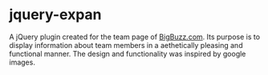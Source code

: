 jquery-expan
============
A jQuery plugin created for the team page of [BigBuzz.com](http://bigbuzz.com/team). 
Its purpose is to display information about team members in a aethetically pleasing and functional manner. The design and functionality was inspired by google images.
